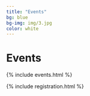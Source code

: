 ```yaml
---
title: "Events"
bg: blue
bg-img: img/3.jpg
color: white
---
```


# Events

{% include events.html %}

{% include registration.html %}
